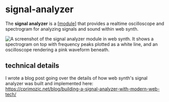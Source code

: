# signal-analyzer

The **signal analyzer** is a [[module]] that provides a realtime oscilloscope and spectrogram for analyzing signals and sound within web synth.

![A screenshot of the signal analyzer module in web synth.  It shows a spectrogram on top with frequency peaks plotted as a white line, and an oscilloscope rendering a pink waveform beneath.](https://i.ameo.link/cr5.png)

## technical details

I wrote a blog post going over the details of how web synth's signal analyzer was built and implemented here: <https://cprimozic.net/blog/building-a-signal-analyzer-with-modern-web-tech/>

[//begin]: # "Autogenerated link references for markdown compatibility"
[module]: module "web synth modules"
[//end]: # "Autogenerated link references"

